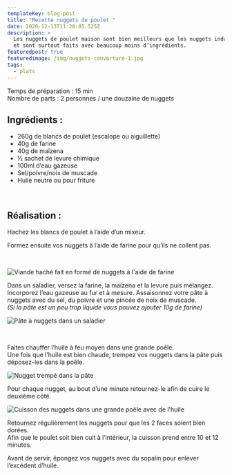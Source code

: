 ```yaml
---
templateKey: blog-post
title: "Recette nuggets de poulet "
date: 2020-12-13T11:20:05.525Z
description: >
  Les nuggets de poulet maison sont bien meilleurs que les nuggets industriels
  et sont surtout faits avec beaucoup moins d’ingrédients.
featuredpost: true
featuredimage: /img/nuggets-couverture-1.jpg
tags:
  - plats
---
```

Temps de préparation : 15 min\
Nombre de parts : 2 personnes / une douzaine de nuggets

## Ingrédients :

* 260g de blancs de poulet (escalope ou aiguillette)
* 40g de farine
* 40g de maïzena
* ½ sachet de levure chimique
* 100ml d’eau gazeuse
* Sel/poivre/noix de muscade
* Huile neutre ou pour friture

 

## Réalisation :

Hachez les blancs de poulet à l’aide d’un mixeur.

Formez ensuite vos nuggets à l’aide de farine pour qu’ils ne collent pas.

 

![Viande haché fait en formé de nuggets à l'aide de farine](/img/nuggets-forme.jpg "Formation des nuggets")

Dans un saladier, versez la farine, la maïzena et la levure puis mélangez. Incorporez l’eau gazeuse au fur et à mesure. Assaisonnez votre pâte à nuggets avec du sel, du poivre et une pincée de noix de muscade.\
*(Si la pâte est un peu trop liquide vous pouvez ajouter 10g de farine)*

![Pâte à nuggets dans un saladier](/img/pate-nuggets.jpg "Pâte à nuggets ")

 

Faites chauffer l’huile à feu moyen dans une grande poêle.\
Une fois que l’huile est bien chaude, trempez vos nuggets dans la pâte puis déposez-les dans la poêle.

![Nugget trempé dans la pâte](/img/nuggets-et-pate.jpg "Nugget trempé dans la pâte")

Pour chaque nugget, au bout d’une minute retournez-le afin de cuire le deuxième côté. 

![Cuisson des nuggets dans une grande poêle avec de l'huile](/img/nuggets-en-cuisson.jpg "Cuisson des nuggets ")

Retournez régulièrement les nuggets pour que les 2 faces soient bien dorées.\
Afin que le poulet soit bien cuit à l’intérieur, la cuisson prend entre 10 et 12 minutes.

Avant de servir, épongez vos nuggets avec du sopalin pour enlever l’excédent d’huile.